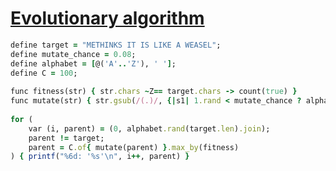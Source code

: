[1]: http://rosettacode.org/wiki/Evolutionary_algorithm

# [Evolutionary algorithm][1]

```ruby
define target = "METHINKS IT IS LIKE A WEASEL";
define mutate_chance = 0.08;
define alphabet = [@('A'..'Z'), ' '];
define C = 100;
 
func fitness(str) { str.chars ~Z== target.chars -> count(true) }
func mutate(str) { str.gsub(/(.)/, {|s1| 1.rand < mutate_chance ? alphabet.pick : s1 }) }
 
for (
    var (i, parent) = (0, alphabet.rand(target.len).join);
    parent != target;
    parent = C.of{ mutate(parent) }.max_by(fitness)
) { printf("%6d: '%s'\n", i++, parent) }
```